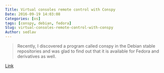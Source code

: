 ```yaml
---
Title: Virtual consoles remote control with Conspy
Date: 2016-09-19 14:03:08
Categories: [os]
tags: [conspy, debian, fedora]
Slug: virtual-consoles-remote-control-with-conspy
Author: sedlav
---
```


> Recently, I discovered a program called conspy in the Debian stable repositories and was glad to find out that it is available for Fedora and derivatives as well.

[Link](http://www.tecmint.com/use-conspy-to-view-and-control-remote-linux-virtual-consoles)
